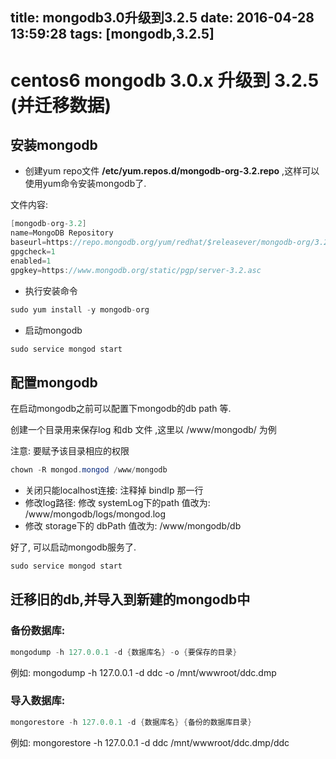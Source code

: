 title: mongodb3.0升级到3.2.5
date: 2016-04-28 13:59:28
tags: [mongodb,3.2.5]
---------------------
# centos6 mongodb 3.0.x 升级到 3.2.5 (并迁移数据)

## 安装mongodb

* 创建yum repo文件 **/etc/yum.repos.d/mongodb-org-3.2.repo** ,这样可以使用yum命令安装mongodb了.

文件内容:

```java
[mongodb-org-3.2]
name=MongoDB Repository
baseurl=https://repo.mongodb.org/yum/redhat/$releasever/mongodb-org/3.2/x86_64/
gpgcheck=1
enabled=1
gpgkey=https://www.mongodb.org/static/pgp/server-3.2.asc
```

* 执行安装命令

```java
sudo yum install -y mongodb-org
```

* 启动mongodb 

```java
sudo service mongod start
```

## 配置mongodb

在启动mongodb之前可以配置下mongodb的db path 等.

创建一个目录用来保存log 和db 文件 ,这里以 /www/mongodb/ 为例

注意: 要赋予该目录相应的权限  
```java
chown -R mongod.mongod /www/mongodb
```

* 关闭只能localhost连接: 注释掉 bindIp 那一行
* 修改log路径: 修改 systemLog下的path 值改为: /www/mongodb/logs/mongod.log
* 修改 storage下的 dbPath 值改为: /www/mongodb/db

好了, 可以启动mongodb服务了.

```java
sudo service mongod start
```

## 迁移旧的db,并导入到新建的mongodb中

### 备份数据库:
```java
mongodump -h 127.0.0.1 -d {数据库名} -o {要保存的目录}
```
例如:
mongodump -h 127.0.0.1 -d ddc -o /mnt/wwwroot/ddc.dmp

### 导入数据库:
```java
mongorestore -h 127.0.0.1 -d {数据库名} {备份的数据库目录}
```
例如:
mongorestore -h 127.0.0.1 -d ddc /mnt/wwwroot/ddc.dmp/ddc

